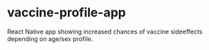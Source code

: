 # vaccine-profile-app
React Native app showing increased chances of vaccine sideeffects depending on age/sex profile.
